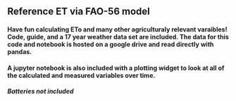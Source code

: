 ## Reference ET via FAO-56 model

#### Have fun calculating ETo and many other agriculturaly relevant varaibles! Code, guide, and a 17 year weather data set are included. The data for this code and notebook is hosted on a google drive and read directly with pandas.

#### A jupyter notebook is also included with a plotting widget to look at all of the calculated and measured variables over time.

##### Batteries not included
